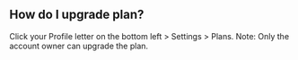 ## How do I upgrade plan?

Click your Profile letter on the bottom left > Settings > Plans.
Note: Only the account owner can upgrade the plan.